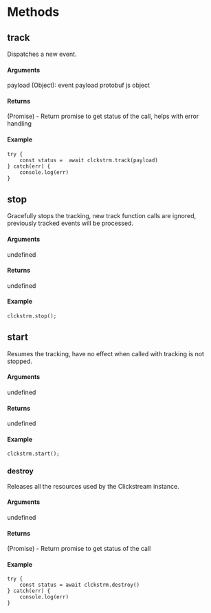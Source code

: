 # Methods

## **track**

Dispatches a new event.

#### **Arguments**

payload (Object): event payload protobuf js object

#### **Returns**

(Promise) - Return promise to get status of the call, helps with error handling

#### **Example**

```
try {
    const status =  await clckstrm.track(payload)
} catch(err) {
    console.log(err)
}

```

## **stop**

Gracefully stops the tracking, new track function calls are ignored, previously tracked events will be processed.

#### **Arguments**

undefined

#### **Returns**

undefined

#### **Example**

```
clckstrm.stop();
```

## **start**

Resumes the tracking, have no effect when called with tracking is not stopped.

#### **Arguments**

undefined

#### **Returns**

undefined

#### **Example**

```
clckstrm.start();
```

### **destroy**

Releases all the resources used by the Clickstream instance.

#### **Arguments**

undefined

#### **Returns**

(Promise) - Return promise to get status of the call

#### **Example**

```
try {
    const status = await clckstrm.destroy()
} catch(err) {
    console.log(err)
}

```
